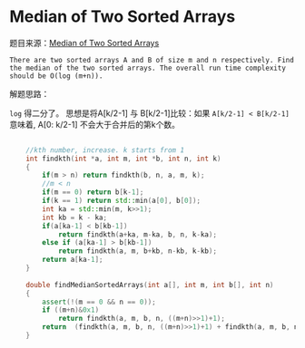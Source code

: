# Median of Two Sorted Arrays

题目来源：[Median of Two Sorted Arrays](https://oj.leetcode.com/problems/median-of-two-sorted-arrays/)

>
	There are two sorted arrays A and B of size m and n respectively. Find the median of the two sorted arrays. The overall run time complexity should be O(log (m+n)).

解题思路：

`log` 得二分了。
思想是将A[k/2-1] 与 B[k/2-1]比较：如果 `A[k/2-1] < B[k/2-1]` 意味着, A[0: k/2-1] 不会大于合并后的第k个数。

```cpp
	
	//kth number, increase. k starts from 1
    int findkth(int *a, int m, int *b, int n, int k)
    {
        if(m > n) return findkth(b, n, a, m, k);
        //m < n
        if(m == 0) return b[k-1];
        if(k == 1) return std::min(a[0], b[0]);
        int ka = std::min(m, k>>1);
        int kb = k - ka;
        if(a[ka-1] < b[kb-1])
            return findkth(a+ka, m-ka, b, n, k-ka);
        else if (a[ka-1] > b[kb-1])
            return findkth(a, m, b+kb, n-kb, k-kb);
        return a[ka-1];
    }
    
    double findMedianSortedArrays(int a[], int m, int b[], int n) 
    {
        assert(!(m == 0 && n == 0));
        if ((m+n)&0x1)
            return findkth(a, m, b, n, ((m+n)>>1)+1);
        return  (findkth(a, m, b, n, ((m+n)>>1)+1) + findkth(a, m, b, n, (m+n)>>1))*0.5;
    }
```


